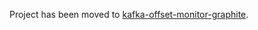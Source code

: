 Project has been moved to [kafka-offset-monitor-graphite](https://github.com/allegro/kafka-offset-monitor-graphite).
